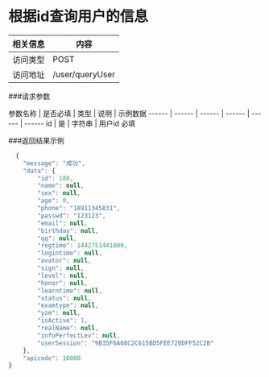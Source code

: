 

# 根据id查询用户的信息
 相关信息 | 内容
 ------ | ------
 访问类型 | POST
 访问地址 | /user/queryUser

###请求参数

 参数名称 | 是否必填 | 类型 | 说明 | 示例数据
 ------ | ------ | ------ | ------ | ------ | ------
 id | 是 | 字符串 | 用户id 必填

###返回结果示例

```javascript
  {
    "message": "成功",
    "data": {
        "id": 108,
        "name": null,
        "sex": null,
        "age": 0,
        "phone": "18911345831",
        "passwd": "123123",
        "email": null,
        "birthday": null,
        "qq": null,
        "regtime": 1442751441000,
        "logintime": null,
        "avator": null,
        "sign": null,
        "level": null,
        "honor": null,
        "learntime": null,
        "status": null,
        "examtype": null,
        "yzm": null,
        "isActive": 1,
        "realName": null,
        "infoPerfectLev": null,
        "userSession": "9B35F6A68C2C615BD5FEE720DFF52C2B"
    },
    "apicode": 10000
}



```
